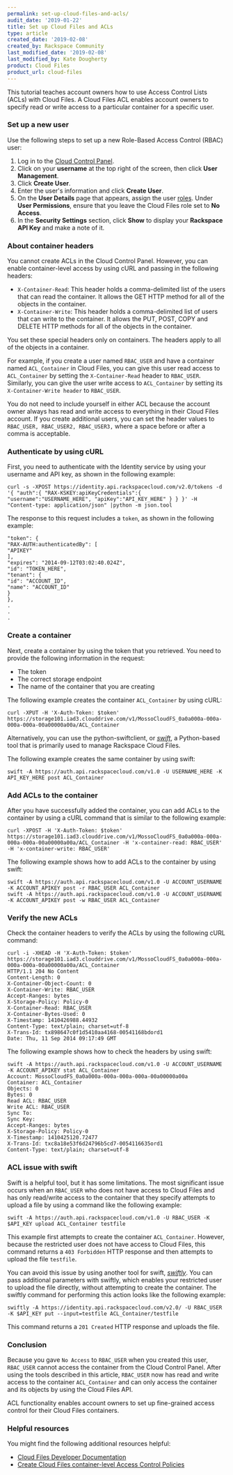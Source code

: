 ```yaml
---
permalink: set-up-cloud-files-and-acls/
audit_date: '2019-01-22'
title: Set up Cloud Files and ACLs
type: article
created_date: '2019-02-08'
created_by: Rackspace Community
last_modified_date: '2019-02-08'
last_modified_by: Kate Dougherty
product: Cloud Files
product_url: cloud-files
---
```


This tutorial teaches account owners how to use Access Control Lists (ACLs)
with Cloud Files. A Cloud Files ACL enables account owners to specify read or
write access to a particular container for a specific user.

### Set up a new user

Use the following steps to set up a new Role-Based Access Control (RBAC) user:

1. Log in to the [Cloud Control Panel](https://login.rackspace.com).
2. Click on your **username** at the top right of the screen, then click
   **User Management**.
3. Click **Create User**.
4. Enter the user's information and click **Create User**.
5. On the **User Details** page that appears, assign the user
   [roles](/support/how-to/overview-role-based-access-control-rbac/). Under
   **User Permissions**, ensure that you leave the Cloud Files role set
   to **No Access**.
6. In the **Security Settings** section, click **Show** to display your
   **Rackspace API Key** and make a note of it.

### About container headers

You cannot create ACLs in the Cloud Control Panel. However, you can enable
container-level access by using cURL and passing in the following headers:

- `X-Container-Read`: This header holds a comma-delimited list
  of the users that can read the container. It allows the GET HTTP method for
  all of the objects in the container.
- `X-Container-Write`: This header holds a comma-delimited
  list of users that can write to the container. It allows the PUT, POST, COPY
  and DELETE HTTP methods for all of the objects in the container.

You set these special headers only on containers. The headers apply to all of the
objects in a container.

For example, if you create a user named `RBAC_USER` and have a container named
`ACL_Container` in Cloud Files, you can give this user read access to
`ACL_Container` by setting the `X-Container-Read` header to `RBAC_USER`.
Similarly, you can give the user write access to `ACL_Container` by setting its
`X-Container-Write header` to `RBAC_USER`.

You do not need to include yourself in either ACL because the account owner
always has read and write access to everything in their Cloud Files
account. If you create additional users, you can set the header values to
`RBAC_USER, RBAC_USER2, RBAC_USER3,` where a space before or after a comma is
acceptable.

### Authenticate by using cURL

First, you need to authenticate with the Identity service by
using your username and API key, as shown in the following example:

    curl -s -XPOST https://identity.api.rackspacecloud.com/v2.0/tokens -d '{ "auth":{ "RAX-KSKEY:apiKeyCredentials":{ "username":"USERNAME_HERE", "apiKey":"API_KEY_HERE" } } }' -H "Content-type: application/json" |python -m json.tool

The response to this request includes a `token`, as shown
in the following example:

    "token": {
    "RAX-AUTH:authenticatedBy": [
    "APIKEY"
    ],
    "expires": "2014-09-12T03:02:40.024Z",
    "id": "TOKEN_HERE",
    "tenant": {
    "id": "ACCOUNT_ID",
    "name": "ACCOUNT_ID"
    }
    },
    .
    .
    .

### Create a container

Next, create a container by using the token that you retrieved. You need to
provide the following information in the request:

- The token
- The correct storage endpoint
- The name of the container that you are creating

The following example creates the container `ACL_Container` by using cURL:

    curl -XPUT -H 'X-Auth-Token: $token' https://storage101.iad3.clouddrive.com/v1/MossoCloudFS_0a0a000a-000a-000a-000a-00a00000a00a/ACL_Container

Alternatively, you can use the python-swiftclient, or _[swift](https://docs.rackspace.com/docs/user-guides/infrastructure/cloud-interfaces/cli/swift/)_, a Python-based tool that is primarily used to manage Rackspace Cloud
Files.

The following example creates the same container by using swift:

    swift -A https://auth.api.rackspacecloud.com/v1.0 -U USERNAME_HERE -K API_KEY_HERE post ACL_Container

### Add ACLs to the container

After you have successfully added the container, you can add ACLs to the
container by using a cURL command that is similar to the following example:

    curl -XPOST -H 'X-Auth-Token: $token' https://storage101.iad3.clouddrive.com/v1/MossoCloudFS_0a0a000a-000a-000a-000a-00a00000a00a/ACL_Container -H 'x-container-read: RBAC_USER' -H 'x-container-write: RBAC_USER'

The following example shows how to add ACLs to the container by using swift:

    swift -A https://auth.api.rackspacecloud.com/v1.0 -U ACCOUNT_USERNAME -K ACCOUNT_APIKEY post -r RBAC_USER ACL_Container
    swift -A https://auth.api.rackspacecloud.com/v1.0 -U ACCOUNT_USERNAME -K ACCOUNT_APIKEY post -w RBAC_USER ACL_Container

### Verify the new ACLs

Check the container headers to verify the ACLs by using the following cURL
command:

    curl -i -XHEAD -H 'X-Auth-Token: $token' https://storage101.iad3.clouddrive.com/v1/MossoCloudFS_0a0a000a-000a-000a-000a-00a00000a00a/ACL_Container
    HTTP/1.1 204 No Content
    Content-Length: 0
    X-Container-Object-Count: 0
    X-Container-Write: RBAC_USER
    Accept-Ranges: bytes
    X-Storage-Policy: Policy-0
    X-Container-Read: RBAC_USER
    X-Container-Bytes-Used: 0
    X-Timestamp: 1410426988.44932
    Content-Type: text/plain; charset=utf-8
    X-Trans-Id: tx898647c0f1d5410aa4168-00541168bdord1
    Date: Thu, 11 Sep 2014 09:17:49 GMT

The following example shows how to check the headers by using swift:

    swift -A https://auth.api.rackspacecloud.com/v1.0 -U ACCOUNT_USERNAME -K ACCOUNT_APIKEY stat ACL_Container
    Account: MossoCloudFS_0a0a000a-000a-000a-000a-00a00000a00a
    Container: ACL_Container
    Objects: 0
    Bytes: 0
    Read ACL: RBAC_USER
    Write ACL: RBAC_USER
    Sync To:
    Sync Key:
    Accept-Ranges: bytes
    X-Storage-Policy: Policy-0
    X-Timestamp: 1410425120.72477
    X-Trans-Id: txc8a18e53f6d24796b5cd7-0054116635ord1
    Content-Type: text/plain; charset=utf-8

### ACL issue with swift

Swift is a helpful tool, but it has some limitations. The most significant
issue occurs when an `RBAC_USER` who does not have access to Cloud Files and
has only read/write access to the container that they specify attempts to upload
a file by using a command like the following example:

    swift -A https://auth.api.rackspacecloud.com/v1.0 -U RBAC_USER -K $API_KEY upload ACL_Container testfile

This example first attempts to create the container `ACL_Container`. However,
because the restricted user does not have access to Cloud Files, this command
returns a `403 Forbidden` HTTP response and then attempts to upload the file
`testfile`.

You can avoid this issue by using another tool for swift, _[swiftly](https://docs.rackspace.com/docs/user-guides/infrastructure/cloud-interfaces/cli/swiftly/#swiftly)_. You can pass additional parameters with swiftly, which
enables your restricted user to upload the file directly, without attempting
to create the container. The swiftly command for performing this action looks
like the following example:

    swiftly -A https://identity.api.rackspacecloud.com/v2.0/ -U RBAC_USER -K $API_KEY put --input=testfile ACL_Container/testfile

This command returns a `201 Created` HTTP response and uploads the file.

### Conclusion

Because you gave `No Access` to `RBAC_USER` when you created this user,
`RBAC_USER` cannot access the container from the Cloud Control Panel.
After using the tools described in this article, `RBAC_USER` now has
read and write access to the container `ACL_Container` and
can only access the container and its objects by using the Cloud Files API.

ACL functionality enables account owners to set up fine-grained access
control for their Cloud Files containers.

### Helpful resources

You might find the following additional resources helpful:

- [Cloud Files Developer Documentation](https://docs.rackspace.com/files/api/v1/cf-devguide/content/Overview-d1e70.html)
- [Create Cloud Files container-level Access Control Policies](https://www.rackspace.com/blog/create-cloud-files-container-level-access-control-policies/)
